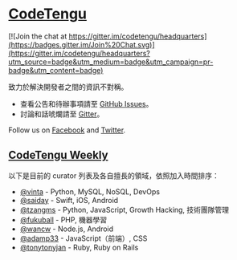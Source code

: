 # [CodeTengu](http://codetengu.com/)

[![Join the chat at https://gitter.im/codetengu/headquarters](https://badges.gitter.im/Join%20Chat.svg)](https://gitter.im/codetengu/headquarters?utm_source=badge&utm_medium=badge&utm_campaign=pr-badge&utm_content=badge)

致力於解決開發者之間的資訊不對稱。

* 查看公告和待辦事項請至 [GitHub Issues](https://github.com/codetengu/headquarters/issues)。
* 討論和話唬爛請至 [Gitter](https://gitter.im/codetengu/headquarters)。

Follow us on [Facebook](https://www.facebook.com/codetengu) and [Twitter](https://twitter.com/codetengu).

## [CodeTengu Weekly](http://weekly.codetengu.com/)

以下是目前的 curator 列表及各自擅長的領域，依照加入時間排序：

* [@vinta](https://github.com/vinta) - Python, MySQL, NoSQL, DevOps
* [@saiday](https://github.com/saiday) - Swift, iOS, Android
* [@tzangms](https://github.com/tzangms) - Python, JavaScript, Growth Hacking, 技術團隊管理
* [@fukuball](https://github.com/fukuball) - PHP, 機器學習
* [@wancw](https://github.com/wancw) - Node.js, Android
* [@adamp33](https://github.com/adamp33) - JavaScript（前端）, CSS
* [@tonytonyjan](https://github.com/tonytonyjan) - Ruby, Ruby on Rails
